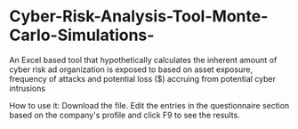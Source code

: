 # Cyber-Risk-Analysis-Tool-Monte-Carlo-Simulations-
An Excel based tool that hypothetically calculates the inherent amount of cyber risk ad organization is exposed to based on asset exposure, frequency of attacks and potential loss ($) accruing from potential cyber intrusions

How to use it:
Download the file. Edit the entries in the questionnaire section based on the company's profile and click F9 to see the results.
